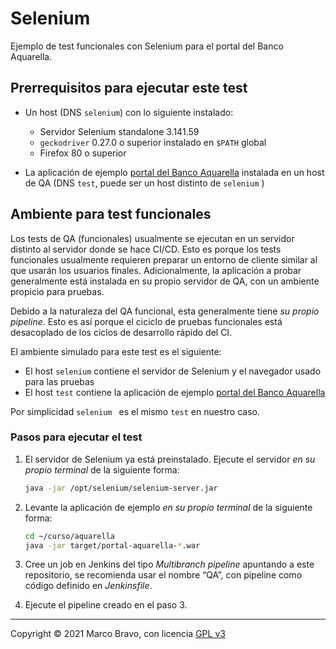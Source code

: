 # Selenium

Ejemplo de test funcionales con Selenium para el portal del Banco Aquarella.

## Prerrequisitos para ejecutar este test

- Un host (DNS `selenium`) con lo siguiente instalado:
  - Servidor Selenium standalone 3.141.59
  - `geckodriver` 0.27.0 o superior instalado en `$PATH` global
  - Firefox 80 o superior

- La aplicación de ejemplo [portal del Banco Aquarella](https://github.com/orcilatam/aquarella) instalada en un host de QA (DNS `test`, puede ser un host distinto de `selenium` )

## Ambiente para test funcionales

Los tests de QA (funcionales) usualmente se ejecutan en un servidor distinto al servidor donde se hace CI/CD. Esto es porque los tests funcionales usualmente requieren preparar un entorno de cliente similar al que usarán los usuarios finales. Adicionalmente, la aplicación a probar generalmente está instalada en su propio servidor de QA, con un ambiente propicio para pruebas.

Debido a la naturaleza del QA funcional, esta generalmente tiene *su propio pipeline*. Esto es así porque el ciciclo de pruebas funcionales está desacoplado de los ciclos de desarrollo rápido del CI.

El ambiente simulado para este test es el siguiente:

- El host `selenium` contiene el servidor de Selenium y el navegador usado para las pruebas
- El host `test` contiene la aplicación de ejemplo [portal del Banco Aquarella](https://github.com/orcilatam/aquarella)

Por simplicidad `selenium ` es el mismo `test` en nuestro caso.

### Pasos para ejecutar el test

1. El servidor de Selenium ya está preinstalado. Ejecute el servidor *en su propio terminal* de la siguiente forma:

	```sh
	java -jar /opt/selenium/selenium-server.jar
	```

2. Levante la aplicación de ejemplo *en su propio terminal* de la siguiente forma:

	```sh
	cd ~/curso/aquarella
	java -jar target/portal-aquarella-*.war
	```

3. Cree un job en Jenkins del tipo *Multibranch pipeline* apuntando a este repositorio, se recomienda usar el nombre “QA”, con pipeline como código definido en *Jenkinsfile*.

4. Ejecute el pipeline creado en el paso 3.

---

Copyright &copy; 2021 Marco Bravo, con licencia [GPL v3](LICENSE)
